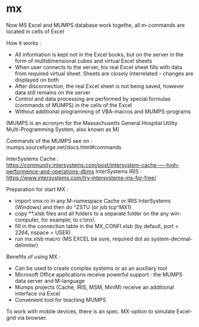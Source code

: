 # mx
Now MS Excel and MUMPS database work togethe, all m-commands are located in cells of Excel

How it works :
  - All information is kept not in the Excel books, but on the server in the form of multidimensional cubes and virtual Excel sheets
  - When user connects to the server, his real Excel sheet fills with data from required virtual sheet. Sheets are closely interrelated – changes are displayed on both
  - After disconnection, the real Excel sheet is not being saved, however data still remains on the server
  - Control and data processing are performed by special formulas (commands of MUMPS)  in the cells of the Excel
  - Without additional programming of VBA-macros and MUMPS-programs
  
  (MUMPS is an acronym for the Massachusetts General Hospital Utility Multi-Programming System, also known as M)

  Commands of the MUMPS see on :  mumps.sourceforge.net/docs.html#commands
  
  InterSystems Cache : https://community.intersystems.com/post/intersystem-cache-—-high-performence-and-operations-dbms
  InterSystems  IRIS : https://www.intersystems.com/try-intersystems-iris-for-free/

Preparation for start MX :
  
  -  import vmx.ro in any M-namespace Cache or IRIS InterSystems (Windows) and then do ^ZSTU (or job tcp^MX1)
  -  copy **.xlsb files and all folders to a separate folder on the any win-computer, for example, to c:\mx\ 
  -  fill in the connection table in the MX_CONFI.xlsb (by default, port = 2264, nspace = USER)
  -  run mx.xlsb macro (MS EXCEL be sure, required dot as system-decimal-delimiter)

Benefits of using MX :
  
  -  Can be used to create complex systems or as an auxiliary tool 
  -  Microsoft Office applications receive powerful support : the MUMPS data server and M-language
  -  Mumps projects (Cache, IRIS, MSM, MiniM) receive an additional interface via Excel
  -  Convenient tool for teaching MUMPS

To work with mobile devices, there is an spec. MX-option to simulate Excel-grid via browser.

